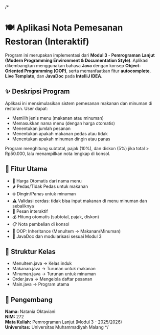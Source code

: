 /*
# 🍽️ Aplikasi Nota Pemesanan Restoran (Interaktif)

Program ini merupakan implementasi dari **Modul 3 - Pemrograman Lanjut (Modern Programming Environment & Documentation Style)**.
Aplikasi dikembangkan menggunakan bahasa **Java** dengan konsep **Object-Oriented Programming (OOP)**,
serta memanfaatkan fitur **autocomplete**, **Live Template**, dan **JavaDoc** pada **IntelliJ IDEA**.

## ✨ Deskripsi Program
Aplikasi ini mensimulasikan sistem pemesanan makanan dan minuman di restoran.
User dapat:
- Memilih jenis menu (makanan atau minuman)
- Memasukkan nama menu (dengan harga otomatis)
- Menentukan jumlah pesanan
- Menentukan apakah makanan pedas atau tidak
- Menentukan apakah minuman dingin atau panas

Program menghitung subtotal, pajak (10%), dan diskon (5%) jika total > Rp50.000, lalu menampilkan nota lengkap di konsol.

## 🧩 Fitur Utama
- 🍜 Harga Otomatis dari nama menu
- 🌶️ Pedas/Tidak Pedas untuk makanan
- ❄️ Dingin/Panas untuk minuman
- ⚠️ Validasi cerdas: tidak bisa input makanan di menu minuman dan sebaliknya
- 💬 Pesan interaktif
- 💰 Hitung otomatis (subtotal, pajak, diskon)
- 📋 Nota pembelian di konsol
- 🧱 OOP: Inheritance (MenuItem → Makanan/Minuman)
- 🧾 JavaDoc dan modularisasi sesuai Modul 3

## 🧱 Struktur Kelas
- MenuItem.java → Kelas induk
- Makanan.java → Turunan untuk makanan
- Minuman.java → Turunan untuk minuman
- Order.java → Mengelola daftar pesanan
- Main.java → Program utama

## 🧾 Pengembang
**Nama:** Natania Oktaviani  
**NIM:** 272  
**Mata Kuliah:** Pemrograman Lanjut (Modul 3 - 2025/2026)  
**Universitas:** Universitas Muhammadiyah Malang
*/
